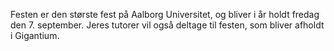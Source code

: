 Festen er den største fest på Aalborg Universitet, og bliver i år holdt fredag den 7. september.
Jeres tutorer vil også deltage til festen, som bliver afholdt i Gigantium.
